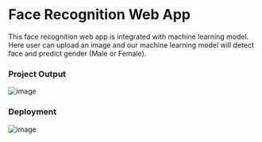 # Face Recognition Web App

This face recognition web app is integrated with machine learning model. Here user can upload an image and our machine learning model will detect face and predict gender (Male or Female).

### Project Output
![image](https://user-images.githubusercontent.com/75901421/184621727-ba0858f1-2151-43af-bc48-3be30dd45f60.gif)

### Deployment
![image](https://user-images.githubusercontent.com/75901421/184639715-7b4ba26c-6fb8-4157-8819-233b06dedb77.png)
